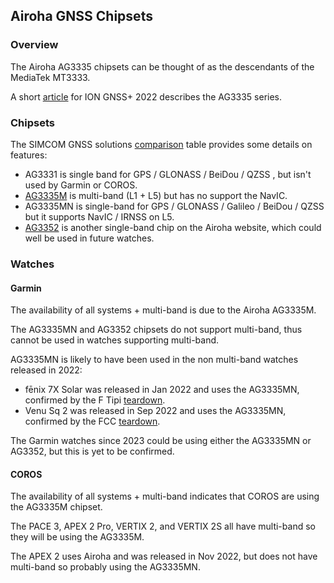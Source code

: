 ## Airoha GNSS Chipsets

### Overview

The Airoha AG3335 chipsets can be thought of as the descendants of the MediaTek MT3333.

A short [article](https://www.airoha.com/products/p/VXKPfHI9iDCvsRWN) for ION GNSS+ 2022 describes the AG3335 series.



### Chipsets

The SIMCOM GNSS solutions [comparison](https://www.avnet.com/wps/wcm/connect/onesite/3a0ea576-cf1b-4a79-8479-5fff508b3c01/EBV-IoT+-+SIMCom+GNSS+Modules+Info+Sheet.pdf?MOD=AJPERES&CVID=nxzMVxi&CVID=nxvsTVu&srsltid=AfmBOopCaoUOA7bpMqRLKpTbZg2-YQLGgqttJoFp0sA4-TuMiJUObcdp) table provides some details on features:

- AG3331 is single band for GPS / GLONASS / BeiDou / QZSS , but isn't used by Garmin or COROS.
- [AG3335M](https://www.airoha.com/products/p/A0Dmm0pijWW3MScb) is multi-band (L1 + L5) but has no support the NavIC.
- AG3335MN is single-band for GPS / GLONASS / Galileo / BeiDou / QZSS but it supports NavIC / IRNSS on L5.
- [AG3352](https://www.airoha.com/products/p/zy4r082hgNywp1bg) is another single-band chip on the Airoha website, which could well be used in future watches.



### Watches

#### Garmin

The availability of all systems + multi-band is due to the Airoha AG3335M.

The AG3335MN and AG3352 chipsets do not support multi-band, thus cannot be used in watches supporting multi-band.

AG3335MN is likely to have been used in the non multi-band watches released in 2022:

- fēnix 7X Solar was released in Jan 2022 and uses the AG3335MN, confirmed by the F Tipi [teardown](http://www.f-blog.info/garmin-fenix-7x-solar-teardown-non-destructive/).
- Venu Sq 2 was released in Sep 2022 and uses the AG3335MN, confirmed by the FCC [teardown](https://fccid.io/IPH-A4390/Internal-Photos/Internal-Photos-5919160).

The Garmin watches since 2023 could be using either the AG3335MN or AG3352, but this is yet to be confirmed.



#### COROS

The availability of all systems + multi-band indicates that COROS are using the AG3335M chipset.

The PACE 3, APEX 2 Pro, VERTIX 2, and VERTIX 2S all have multi-band so they will be using the AG3335M.

The APEX 2 uses Airoha and was released in Nov 2022, but does not have multi-band so probably using the AG3335MN.

